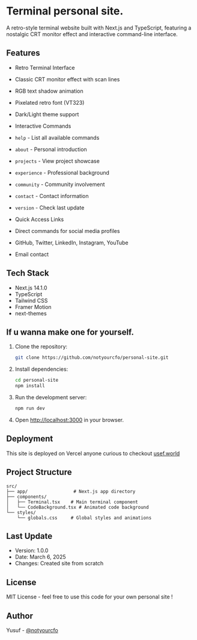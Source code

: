 # Terminal personal site.

A retro-style terminal website built with Next.js and TypeScript, featuring a nostalgic CRT monitor effect and interactive command-line interface.

## Features

  - Retro Terminal Interface
  - Classic CRT monitor effect with scan lines
  - RGB text shadow animation
  - Pixelated retro font (VT323)
  - Dark/Light theme support

-  Interactive Commands
  - `help` - List all available commands
  - `about` - Personal introduction
  - `projects` - View project showcase
  - `experience` - Professional background
  - `community` - Community involvement
  - `contact` - Contact information
  - `version` - Check last update

-  Quick Access Links
  - Direct commands for social media profiles
  - GitHub, Twitter, LinkedIn, Instagram, YouTube
  - Email contact

## Tech Stack

- Next.js 14.1.0
- TypeScript
- Tailwind CSS
- Framer Motion
- next-themes

## If u wanna make one for yourself.

1. Clone the repository:
   ```bash
   git clone https://github.com/notyourcfo/personal-site.git
   ```

2. Install dependencies:
   ```bash
   cd personal-site
   npm install
   ```

3. Run the development server:
   ```bash
   npm run dev
   ```

4. Open [http://localhost:3000](http://localhost:3000) in your browser.

## Deployment

This site is deployed on Vercel anyone curious to checkout [usef.world](usef.world)

## Project Structure

```
src/
├── app/                 # Next.js app directory
├── components/         
│   ├── Terminal.tsx    # Main terminal component
│   └── CodeBackground.tsx # Animated code background
└── styles/
    └── globals.css     # Global styles and animations
```

## Last Update

- Version: 1.0.0
- Date: March 6, 2025
- Changes: Created site from scratch

## License

MIT License - feel free to use this code for your own personal site !

## Author

Yusuf - [@notyourcfo](https://instagram.com/notyourcfo)
